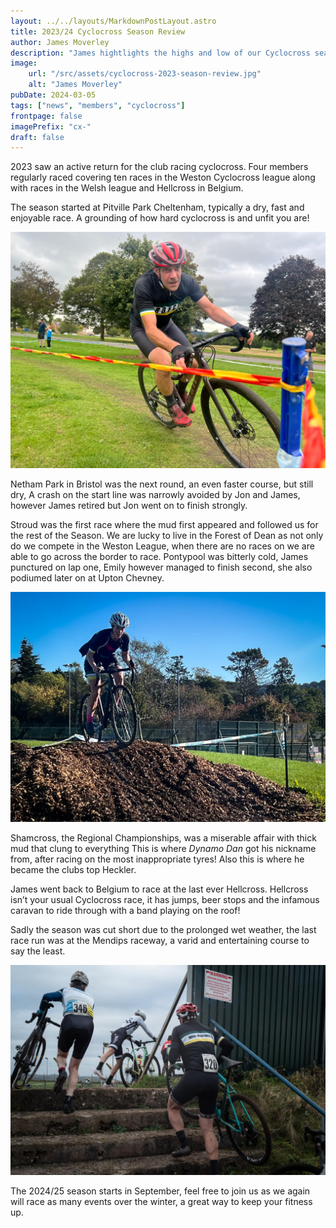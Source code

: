 ```yaml
---
layout: ../../layouts/MarkdownPostLayout.astro
title: 2023/24 Cyclocross Season Review
author: James Moverley
description: "James hightlights the highs and low of our Cyclocross season"
image:
    url: "/src/assets/cyclocross-2023-season-review.jpg"
    alt: "James Moverley"
pubDate: 2024-03-05
tags: ["news", "members", "cyclocross"]
frontpage: false
imagePrefix: "cx-"
draft: false
---
```


2023 saw an active return for the club racing cyclocross. Four members regularly raced covering ten races in the Weston Cyclocross league along with races in the Welsh league and Hellcross in Belgium.

The  season started at Pitville Park Cheltenham, typically a dry, fast and enjoyable race. A grounding of how hard cyclocross is and unfit you are!

![Dan](../../assets/cx-dan.jpg)


Netham Park in Bristol was the next round, an even faster course, but still dry, A crash on the start line was narrowly avoided by Jon and James, however James retired but Jon went on to finish strongly. 

Stroud was the first race where the mud first appeared and followed us for the rest of the Season.
We are lucky to live in the Forest of Dean as not only  do we compete in the Weston League, when there are no races on we are able to go across the border to race. Pontypool was bitterly cold, James punctured on lap one, Emily however managed to finish second, she also podiumed later on at Upton Chevney.

![Emily](../../assets/cx-emily.jpg)

Shamcross, the Regional Championships, was a miserable affair with thick mud that clung to everything This is where _Dynamo Dan_ got his nickname from, after racing on the most inappropriate tyres! Also this is where he became the clubs top Heckler.


James went back to Belgium to race at the last ever Hellcross. Hellcross isn’t your usual Cyclocross race, it has jumps, beer stops and the infamous caravan to ride through with a band playing on the roof!

Sadly the season was cut short due to the prolonged wet weather, the last race run was at the Mendips raceway, a varid and entertaining course to say the least. 

![Jon](../../assets/cx-jon.jpg)

The 2024/25 season starts in September, feel free to join us as we again will race as many events over the winter, a great way to keep your fitness up.